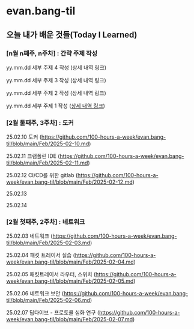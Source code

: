 # evan.bang-til

## 오늘 내가 배운 것들(Today I Learned)
### [n월 n째주, n주차] : 간략 주제 작성 

yy.mm.dd 세부 주제 4 작성 (상세 내역 링크)

yy.mm.dd 세부 주제 3 작성 (상세 내역 링크)

yy.mm.dd 세부 주제 2 작성 (상세 내역 링크)

yy.mm.dd 세부 주제 1 작성 ([상세 내역 링크](https://github.com/kakao-cloud-edu-5/til-template/blob/main/Jan/yyyy-mm-dd))

### [2월 둘째주, 3주차] : 도커

25.02.10 도커 (https://github.com/100-hours-a-week/evan.bang-til/blob/main/Feb/2025-02-10.md)

25.02.11 크램폴린 IDE (https://github.com/100-hours-a-week/evan.bang-til/blob/main/Feb/2025-02-11.md)

25.02.12 CI/CD를 위한 gitlab (https://github.com/100-hours-a-week/evan.bang-til/blob/main/Feb/2025-02-12.md)

25.02.13 

25.02.14 


### [2월 첫째주, 2주차] : 네트워크

25.02.03 네트워크 (https://github.com/100-hours-a-week/evan.bang-til/blob/main/Feb/2025-02-03.md)

25.02.04 패킷 트레이서 실습 (https://github.com/100-hours-a-week/evan.bang-til/blob/main/Feb/2025-02-04.md)

25.02.05 패킷트레이서 라우터, 스위치 (https://github.com/100-hours-a-week/evan.bang-til/blob/main/Feb/2025-02-05.md)

25.02.06 네트워크 보안 (https://github.com/100-hours-a-week/evan.bang-til/blob/main/Feb/2025-02-06.md)

25.02.07 딥다이브 - 프로토콜 심화 연구 (https://github.com/100-hours-a-week/evan.bang-til/blob/main/Feb/2025-02-07.md)



